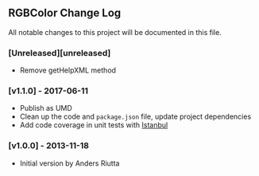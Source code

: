 ## RGBColor Change Log

All notable changes to this project will be documented in this file.

### [Unreleased][unreleased]

- Remove getHelpXML method

### [v1.1.0] - 2017-06-11

- Publish as UMD
- Clean up the code and `package.json` file, update project dependencies
- Add code coverage in unit tests with [Istanbul](https://github.com/gotwarlost/istanbul)

### [v1.0.0] - 2013-11-18

- Initial version by Anders Riutta
